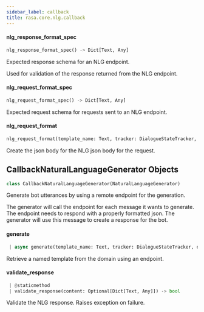 ```yaml
---
sidebar_label: callback
title: rasa.core.nlg.callback
---
```


#### nlg\_response\_format\_spec

```python
nlg_response_format_spec() -> Dict[Text, Any]
```

Expected response schema for an NLG endpoint.

Used for validation of the response returned from the NLG endpoint.

#### nlg\_request\_format\_spec

```python
nlg_request_format_spec() -> Dict[Text, Any]
```

Expected request schema for requests sent to an NLG endpoint.

#### nlg\_request\_format

```python
nlg_request_format(template_name: Text, tracker: DialogueStateTracker, output_channel: Text, **kwargs: Any, ,) -> Dict[Text, Any]
```

Create the json body for the NLG json body for the request.

## CallbackNaturalLanguageGenerator Objects

```python
class CallbackNaturalLanguageGenerator(NaturalLanguageGenerator)
```

Generate bot utterances by using a remote endpoint for the generation.

The generator will call the endpoint for each message it wants to
generate. The endpoint needs to respond with a properly formatted
json. The generator will use this message to create a response for
the bot.

#### generate

```python
 | async generate(template_name: Text, tracker: DialogueStateTracker, output_channel: Text, **kwargs: Any, ,) -> Dict[Text, Any]
```

Retrieve a named template from the domain using an endpoint.

#### validate\_response

```python
 | @staticmethod
 | validate_response(content: Optional[Dict[Text, Any]]) -> bool
```

Validate the NLG response. Raises exception on failure.

